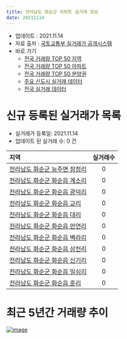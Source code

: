 ```yaml
---
title: 전라남도 화순군 아파트 실거래 정보
date: 20211114
---
```


* 업데이트 : 2021.11.14
* 자료 출처 : [국토교통부 실거래가 공개시스템](http://rt.molit.go.kr)
* 바로 가기
    * [전국 거래량 TOP 50 지역](https://apt-info.github.io/apt-trade-info/tr)
    * [전국 거래량 TOP 50 아파트](https://apt-info.github.io/apt-trade-info/ta)
    * [전국 거래량 TOP 50 분양권](https://apt-info.github.io/apt-trade-info/tb)
    * [주요 신도시 실거래 데이터](https://apt-info.github.io/apt-trade-info/newtown)
    * [전국 실거래 데이터](https://apt-info.github.io/apt-trade-info/all)



<script async src="https://pagead2.googlesyndication.com/pagead/js/adsbygoogle.js"></script>
<!-- 기본광고 -->
<ins class="adsbygoogle"
     style="display:block"
     data-ad-client="ca-pub-1142216861245946"
     data-ad-slot="4805727019"
     data-ad-format="auto"
     data-full-width-responsive="true"></ins>
<script>
     (adsbygoogle = window.adsbygoogle || []).push({});
</script>


# 신규 등록된 실거래가 목록

* 실거래가 등록일: 2021.11.14
* 업데이트 된 실거래 수: 0 건


|지역|실거래수|
|:---|:---:|
|[전라남도 화순군 능주면 잠정리](https://apt-info.github.io/apt-trade-info/r2135)|0|
|[전라남도 화순군 화순읍 계소리](https://apt-info.github.io/apt-trade-info/r2134)|0|
|[전라남도 화순군 화순읍 광덕리](https://apt-info.github.io/apt-trade-info/r2131)|0|
|[전라남도 화순군 화순읍 교리](https://apt-info.github.io/apt-trade-info/r2127)|0|
|[전라남도 화순군 화순읍 대리](https://apt-info.github.io/apt-trade-info/r2132)|0|
|[전라남도 화순군 화순읍 만연리](https://apt-info.github.io/apt-trade-info/r2128)|0|
|[전라남도 화순군 화순읍 벽라리](https://apt-info.github.io/apt-trade-info/r2133)|0|
|[전라남도 화순군 화순읍 삼천리](https://apt-info.github.io/apt-trade-info/r3306)|0|
|[전라남도 화순군 화순읍 신기리](https://apt-info.github.io/apt-trade-info/r3563)|0|
|[전라남도 화순군 화순읍 일심리](https://apt-info.github.io/apt-trade-info/r2130)|0|
|[전라남도 화순군 화순읍 훈리](https://apt-info.github.io/apt-trade-info/r2129)|0|



<script async src="https://pagead2.googlesyndication.com/pagead/js/adsbygoogle.js"></script>
<!-- 기본광고 -->
<ins class="adsbygoogle"
     style="display:block"
     data-ad-client="ca-pub-1142216861245946"
     data-ad-slot="4805727019"
     data-ad-format="auto"
     data-full-width-responsive="true"></ins>
<script>
     (adsbygoogle = window.adsbygoogle || []).push({});
</script>


# 최근 5년간 거래량 추이


<div style="width:100%;">
    <canvas id="deal_progress" height="200"></canvas>
</div>

<script>
new Chart(document.getElementById("deal_progress"), {
    type: 'line',
    data: {
        labels: ['16.01','16.02','16.03','16.04','16.05','16.06','16.07','16.08','16.09','16.10','16.11','16.12','17.01','17.02','17.03','17.04','17.05','17.06','17.07','17.08','17.09','17.10','17.11','17.12','18.01','18.02','18.03','18.04','18.05','18.06','18.07','18.08','18.09','18.10','18.11','18.12','19.01','19.02','19.03','19.04','19.05','19.06','19.07','19.08','19.09','19.10','19.11','19.12','20.01','20.02','20.03','20.04','20.05','20.06','20.07','20.08','20.09','20.10','20.11','20.12','21.01','21.02','21.03','21.04','21.05','21.06','21.07','21.08','21.09','21.10','21.11'],
        datasets: [{
            label: '매매/분양권',
            data: [42,45,34,47,47,43,18,33,45,56,63,51,29,33,29,26,39,42,26,31,28,28,32,28,39,26,55,53,35,32,30,34,44,60,36,59,230,60,60,35,27,38,38,48,34,36,42,66,43,57,64,72,49,57,64,49,59,62,60,76,67,63,67,73,73,59,55,60,48,52,17],
            borderColor: "rgba(66, 133, 243, 1)",
            backgroundColor: "rgba(66, 133, 243, 0.05)",
            borderWidth: 1,
            pointRadius: 0,
            fill: false,
            lineTension: 0
        },{
            label: '전/월세',
            data: [78,63,113,87,94,63,55,66,73,83,99,81,86,92,96,90,82,72,71,82,63,83,96,74,80,85,86,87,81,60,60,72,61,92,83,89,76,88,100,76,88,63,71,79,63,100,80,75,64,86,122,114,92,76,88,60,53,69,81,93,87,75,97,74,72,78,93,114,98,110,58],
            borderColor: "rgba(255, 90, 0, 1)",
            backgroundColor: "rgba(255, 90, 0, 0.05)",
            borderWidth: 1,
            pointRadius: 0,
            fill: false,
            lineTension: 0
        },{
            label: '합계',
            data: [120,108,147,134,141,106,73,99,118,139,162,132,115,125,125,116,121,114,97,113,91,111,128,102,119,111,141,140,116,92,90,106,105,152,119,148,306,148,160,111,115,101,109,127,97,136,122,141,107,143,186,186,141,133,152,109,112,131,141,169,154,138,164,147,145,137,148,174,146,162,75],
            borderColor: "rgba(0, 0, 0, 1)",
            backgroundColor: "rgba(0, 0, 0, 0.03)",
            borderWidth: 0.1,
            pointRadius: 0,
            fill: true,
            lineTension: 0
        }
        ]
    },
    options: {
        responsive: true,
        title: {
            display: false
        },
        tooltips: {
            mode: 'index',
            intersect: false
        },
        hover: {
            mode: 'nearest',
            intersect: true
        },
        scales: {
            xAxes: [{
                display: true,
                scaleLabel: {
                    display: true,
                    labelString: '년/월'
                }
            }],
            yAxes: [{
                display: true,
                ticks: {
                    suggestedMin: 0,
                },
                scaleLabel: {
                    display: true,
                    labelString: '실거래 수'
                }
            }]
        }
    }
});

</script>


[![image](https://apt-info.github.io/images/2020-01-03-apt-trade-info/1024x500.png)](https://play.google.com/store/apps/details?id=com.aptinfo.apttradeinfo)

